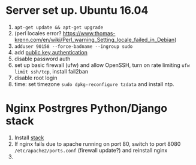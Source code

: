 
# Server set up. Ubuntu 16.04

1. `apt-get update && apt-get upgrade`
2. (perl locales error? https://www.thomas-krenn.com/en/wiki/Perl_warning_Setting_locale_failed_in_Debian)
3. `adduser 90158 --force-badname --ingroup sudo`
4. add [public key authentication](https://www.digitalocean.com/community/tutorials/initial-server-setup-with-ubuntu-16-04)
5. disable password auth
6. set up basic firewall (ufw) and allow OpenSSH, turn on rate limiting `ufw limit ssh/tcp`, install fail2ban
7. disable root login
8. time: set timezone `sudo dpkg-reconfigure tzdata` and install ntp.

# Nginx Postrgres Python/Django stack

1. Install [stack](https://www.digitalocean.com/community/tutorials/how-to-set-up-django-with-postgres-nginx-and-gunicorn-on-ubuntu-16-04)
2. If nginx fails due to apache running on port 80, switch to port 8080 `/etc/apache2/ports.conf` (firewall update?) and reinstall nginx
3. 
